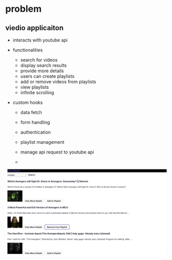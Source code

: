 # problem

## viedio applicaiton

- interacts with youtube api

- functionalities

  - search for videos
  - display search results
  - provide more details
  - users can create playlists
  - add or remove videos from playlists
  - view playlists
  - infinite scrolling

- custom hooks

  - data fetch
  - form handling
  - authentication
  - playlist management

  - manage api request to youtube api
  -

![alt text](image.png)
